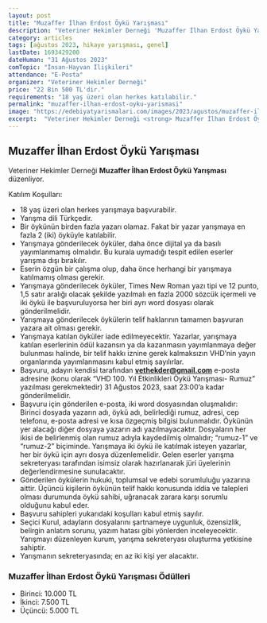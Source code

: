 ```yaml
---
layout: post
title: "Muzaffer İlhan Erdost Öykü Yarışması"
description: "Veteriner Hekimler Derneği 'Muzaffer İlhan Erdost Öykü Yarışması' düzenliyor."
category: articles
tags: [ağustos 2023, hikaye yarışması, genel]
lastDate: 1693429200
dateHuman: "31 Ağustos 2023"
comTopic: "İnsan-Hayvan İlişkileri"
attendance: "E-Posta"
organizer: "Veteriner Hekimler Derneği"
price: "22 Bin 500 TL'dir."
requirements: "18 yaş üzeri olan herkes katılabilir."
permalink: "muzaffer-ilhan-erdost-oyku-yarismasi"
image: "https://edebiyatyarismalari.com/images/2023/agustos/muzaffer-ilhan-erdost-oyku-yarismasi.jpg"
excerpt:  "Veteriner Hekimler Derneği <strong> Muzaffer İlhan Erdost Öykü Yarışması </strong> düzenliyor."
---
```


## Muzaffer İlhan Erdost Öykü Yarışması
Veteriner Hekimler Derneği **Muzaffer İlhan Erdost Öykü Yarışması** düzenliyor.  

Katılım Koşulları:
- 18 yaş üzeri olan herkes yarışmaya başvurabilir.
- Yarışma dili Türkçedir.
- Bir öykünün birden fazla yazarı olamaz. Fakat bir yazar yarışmaya en fazla 2 (iki) öyküyle katılabilir.
- Yarışmaya gönderilecek öyküler, daha önce dijital ya da basılı yayımlanmamış olmalıdır. Bu kurala uymadığı tespit edilen eserler yarışma dışı bırakılır.
- Eserin özgün bir çalışma olup, daha önce herhangi bir yarışmaya katılmamış olması gerekir.
- Yarışmaya gönderilecek öyküler, Times New Roman yazı tipi ve 12 punto, 1,5 satır aralığı olacak şekilde yazılmalı en fazla 2000 sözcük içermeli ve iki öykü ile başvuruluyorsa her biri ayrı word dosyası olarak gönderilmelidir.
- Yarışmaya gönderilecek öykülerin telif haklarının tamamen başvuran yazara ait olması gerekir.
- Yarışmaya katılan öyküler iade edilmeyecektir. Yazarlar, yarışmaya katılan eserlerinin ödül kazansın ya da kazanmasın yayımlanmaya değer bulunması halinde, bir telif hakkı iznine gerek kalmaksızın VHD’nin yayın organlarında yayımlanmasını kabul etmiş sayılırlar.
- Başvuru, adayın kendisi tarafından **vethekder@gmail.com** e-posta adresine (konu olarak “VHD 100. Yıl Etkinlikleri Öykü Yarışması- Rumuz” yazılması gerekmektedir) 31 Ağustos 2023, saat 23:00’a kadar gönderilmelidir.
- Başvuru için gönderilen e-posta, iki word dosyasından oluşmalıdır: Birinci dosyada yazarın adı, öykü adı, belirlediği rumuz, adresi, cep telefonu, e-posta adresi ve kısa özgeçmiş bilgisi bulunmalıdır. Öykünün yer alacağı diğer dosyaya yazarın adı yazılmayacaktır. Dosyaların her ikisi de belirlenmiş olan rumuz adıyla kaydedilmiş olmalıdır; “rumuz-1” ve “rumuz-2” biçiminde. Yarışmaya iki öykü ile katılmak isteyen yazarlar, her bir öykü için ayrı dosya düzenlemelidir. Gelen eserler yarışma sekreteryası tarafından isimsiz olarak hazırlanarak jüri üyelerinin değerlendirmesine sunulacaktır.
- Gönderilen öykülerin hukuki, toplumsal ve edebi sorumluluğu yazarına aittir. Üçüncü kişilerin öykünün telif hakkı konusunda iddia ve talepleri olması durumunda öykü sahibi, uğranacak zarara karşı sorumlu olduğunu kabul eder.
- Başvuru sahipleri yukarıdaki koşulları kabul etmiş sayılır.
- Seçici Kurul, adayların dosyalarını şartnameye uygunluk, özensizlik, belirgin anlatım sorunu, yazım hatası gibi yönlerden inceleyecektir. Yarışmayı düzenleyen kurum, yarışma sekreteryası oluşturma yetkisine sahiptir.
- Yarışmanın sekreteryasında; en az iki kişi yer alacaktır.


### Muzaffer İlhan Erdost Öykü Yarışması Ödülleri
- Birinci: 10.000 TL
- İkinci: 7.500 TL
- Üçüncü: 5.000 TL